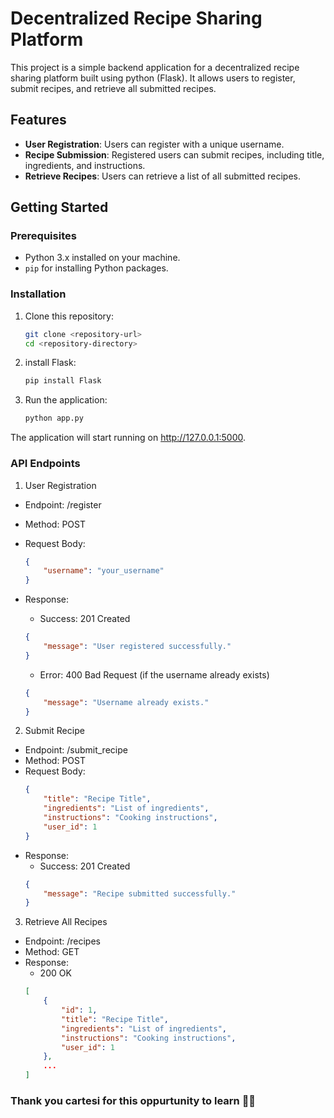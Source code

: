 # Decentralized Recipe Sharing Platform

This project is a simple backend application for a decentralized recipe sharing platform built using python (Flask). It allows users to register, submit recipes, and retrieve all submitted recipes.

## Features

- **User Registration**: Users can register with a unique username.
- **Recipe Submission**: Registered users can submit recipes, including title, ingredients, and instructions.
- **Retrieve Recipes**: Users can retrieve a list of all submitted recipes.


## Getting Started

### Prerequisites

- Python 3.x installed on your machine.
- `pip` for installing Python packages.

### Installation

1. Clone this repository:

   ```bash
   git clone <repository-url>
   cd <repository-directory>

2. install Flask:

    ```bash
    pip install Flask

3. Run the application:
    ```bash
    python app.py
The application will start running on http://127.0.0.1:5000.

### API Endpoints
1. User Registration
- Endpoint: /register
- Method: POST
- Request Body:

    ```json
    {
        "username": "your_username"
    }

- Response:
    - Success: 201 Created
    ```json
    {
        "message": "User registered successfully."
    }
    ```
    - Error: 400 Bad Request (if the username already exists)
    ```json
    {
        "message": "Username already exists."
    }
    ```
2. Submit Recipe
- Endpoint: /submit_recipe
- Method: POST
- Request Body:
    ```json
    {
        "title": "Recipe Title",
        "ingredients": "List of ingredients",
        "instructions": "Cooking instructions",
        "user_id": 1
    }
    ```
- Response:
    - Success: 201 Created
    ```json
    {
        "message": "Recipe submitted successfully."
    }
    ```
3. Retrieve All Recipes
- Endpoint: /recipes
- Method: GET
- Response:
    - 200 OK
    ```json
    [
        {
            "id": 1,
            "title": "Recipe Title",
            "ingredients": "List of ingredients",
            "instructions": "Cooking instructions",
            "user_id": 1
        },
        ...
    ]
    ```

### Thank you cartesi for this oppurtunity to learn 🙏🏽